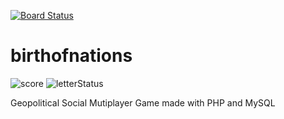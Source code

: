 [![Board Status](https://dev.azure.com/yatan87/37ec586b-26a5-4af3-a854-28b96a578617/bb6e7e0a-7609-419d-b006-ce8073ee36b6/_apis/work/boardbadge/7cd1d28e-373d-43c7-8f0b-8d0730a0e90e)](https://dev.azure.com/yatan87/37ec586b-26a5-4af3-a854-28b96a578617/_boards/board/t/bb6e7e0a-7609-419d-b006-ce8073ee36b6/Microsoft.RequirementCategory)
# birthofnations
![score](https://api.codiga.io/project/16824/score/svg) ![letterStatus](https://api.codiga.io/project/16824/status/svg)

Geopolitical Social Mutiplayer Game made with PHP and MySQL

